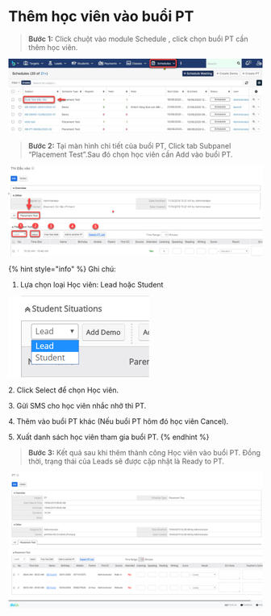 # Thêm học viên vào buổi PT

> **Bước 1:** Click chuột vào module Schedule , click chọn buổi PT cần thêm học viên.&#x20;

![](<../../../.gitbook/assets/Schedule4 (1).jpg>)

> **Bước 2:** Tại màn hình chi tiết của buổi PT, Click tab Subpanel “Placement Test”.Sau đó chọn học viên cần Add vào buổi PT.

![](../../../.gitbook/assets/ThemPT2.png)

{% hint style="info" %}
Ghi chú:

1. Lựa chọn loại Học viên: Lead hoặc Student

<img src="../../../.gitbook/assets/ThemDemo3.png" alt="" data-size="original">&#x20;

2\. Click Select để chọn Học viên.

3\. Gửi SMS cho học viên nhắc nhở thì PT.

4\. Thêm vào buổi PT khác (Nếu buổi PT hôm đó học viên Cancel).

5\. Xuất danh sách học viên tham gia buổi PT.
{% endhint %}

> **Bước 3:** Kết quả sau khi thêm thành công Học viên vào buổi PT. Đồng thời, trạng thái của Leads sẽ được cập nhật là Ready to PT.

![](<../../../.gitbook/assets/ThemPT4 (1).png>)
